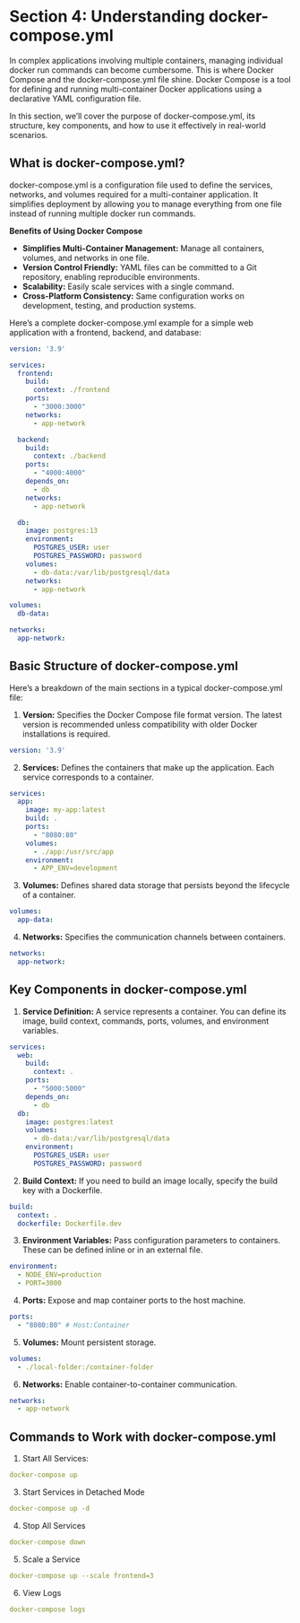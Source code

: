 # **Section 4: Understanding docker-compose.yml**
In complex applications involving multiple containers, managing individual docker run commands can become cumbersome. This is where Docker Compose and the docker-compose.yml file shine. Docker Compose is a tool for defining and running multi-container Docker applications using a declarative YAML configuration file.

In this section, we’ll cover the purpose of docker-compose.yml, its structure, key components, and how to use it effectively in real-world scenarios.

## **What is docker-compose.yml?**
docker-compose.yml is a configuration file used to define the services, networks, and volumes required for a multi-container application. It simplifies deployment by allowing you to manage everything from one file instead of running multiple docker run commands.

**Benefits of Using Docker Compose**
* **Simplifies Multi-Container Management:** Manage all containers, volumes, and networks in one file.
* **Version Control Friendly:** YAML files can be committed to a Git repository, enabling reproducible environments.
* **Scalability:** Easily scale services with a single command.
* **Cross-Platform Consistency:** Same configuration works on development, testing, and production systems.

Here’s a complete docker-compose.yml example for a simple web application with a frontend, backend, and database:
```yml
version: '3.9'

services:
  frontend:
    build:
      context: ./frontend
    ports:
      - "3000:3000"
    networks:
      - app-network

  backend:
    build:
      context: ./backend
    ports:
      - "4000:4000"
    depends_on:
      - db
    networks:
      - app-network

  db:
    image: postgres:13
    environment:
      POSTGRES_USER: user
      POSTGRES_PASSWORD: password
    volumes:
      - db-data:/var/lib/postgresql/data
    networks:
      - app-network

volumes:
  db-data:

networks:
  app-network:
```

## **Basic Structure of docker-compose.yml**
Here’s a breakdown of the main sections in a typical docker-compose.yml file:

1. **Version:** Specifies the Docker Compose file format version. The latest version is recommended unless compatibility with older Docker installations is required.
```yml
version: '3.9'
```
2. **Services:** Defines the containers that make up the application. Each service corresponds to a container.
```yaml
services:
  app:
    image: my-app:latest
    build: .
    ports:
      - "8080:80"
    volumes:
      - ./app:/usr/src/app
    environment:
      - APP_ENV=development
```
3. **Volumes:** Defines shared data storage that persists beyond the lifecycle of a container.

```yaml
volumes:
  app-data:
```

4. **Networks:** Specifies the communication channels between containers.
```yaml
networks:
  app-network:
```

## **Key Components in docker-compose.yml**
1. **Service Definition:** A service represents a container. You can define its image, build context, commands, ports, volumes, and environment variables.
```yaml
services:
  web:
    build:
      context: .
    ports:
      - "5000:5000"
    depends_on:
      - db
  db:
    image: postgres:latest
    volumes:
      - db-data:/var/lib/postgresql/data
    environment:
      POSTGRES_USER: user
      POSTGRES_PASSWORD: password
```
2. **Build Context:** If you need to build an image locally, specify the build key with a Dockerfile.
```yaml
build:
  context: .
  dockerfile: Dockerfile.dev
```

3. **Environment Variables:** Pass configuration parameters to containers. These can be defined inline or in an external file.
```yaml
environment:
  - NODE_ENV=production
  - PORT=3000
```
4. **Ports:** Expose and map container ports to the host machine.
```yaml
ports:
  - "8080:80" # Host:Container
```

5. **Volumes:** Mount persistent storage.
```yaml
volumes:
  - ./local-folder:/container-folder
```

6. **Networks:** Enable container-to-container communication.
```yaml
networks:
  - app-network
```


## **Commands to Work with docker-compose.yml**
1. Start All Services:
```yml
docker-compose up
```
3. Start Services in Detached Mode
```yml
docker-compose up -d
```
4. Stop All Services
```yml
docker-compose down
```
5. Scale a Service
```yml
docker-compose up --scale frontend=3
```
6. View Logs
```yml
docker-compose logs
```
